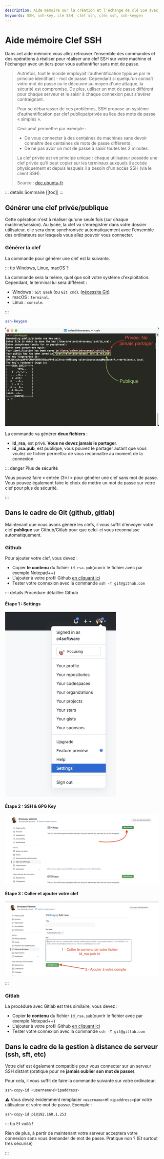 ```yaml
---
description: Aide mémoire sur la création et l'échange de clé SSH avec un serveur ou Gitlab / Github
keywords: SSH, ssh-key, clé SSH, clef ssh, clés ssh, ssh-keygen
---
```


# Aide mémoire Clef SSH

Dans cet aide mémoire vous allez retrouver l'ensemble des commandes et des opérations à réaliser pour réaliser une clef SSH sur votre machine et l'échanger avec un tiers pour vous authentifier sans mot de passe.

> Autrefois, tout le monde employait l'authentification typique par le principe identifiant - mot de passe. Cependant si quelqu'un connaît votre mot de passe ou le découvre au moyen d'une attaque, la sécurité est compromise. De plus, utiliser un mot de passe différent pour chaque serveur et le saisir à chaque connexion peut s'avérer contraignant.
>
> Pour se débarrasser de ces problèmes, SSH propose un système d'authentification par clef publique/privée au lieu des mots de passe « simples ».
>
> Ceci peut permettre par exemple :
>
> - De vous connecter à des centaines de machines sans devoir connaître des centaines de mots de passe différents ;
> - De ne pas avoir un mot de passe à saisir toutes les 2 minutes.
>
> La clef privée est en principe unique : chaque utilisateur possède une clef privée qu'il peut copier sur les terminaux auxquels il accède physiquement et depuis lesquels il a besoin d'un accès SSH (via le client SSH).
>
> Source : [doc.ubuntu-fr](https://doc.ubuntu-fr.org/ssh)

::: details Sommaire
[[toc]]
:::

## Générer une clef privée/publique

Cette opération n'est à réaliser qu'une seule fois (sur chaque machine/session). Au lycée, la clef va s'enregistrer dans votre dossier utilisateur, elle sera donc synchronisée automatiquement avec l'ensemble des ordinateurs sur lesquels vous allez pouvoir vous connecter.

### Générer la clef

La commande pour générer une clef est la suivante.

::: tip Windows, Linux, macOS ?

La commande sera la même, quel que soit votre système d'exploitation. Cependant, le terminal lui sera différent :

- Windows : `Git Bash` (ou `Git cmd`). ([nécessite Git](https://git-scm.com/downloads))
- macOS : `terminal`.
- Linux : `console`.

:::

```bash
ssh-keygen
```

![Génération d'une clef SSH](./img/ssh-key.jpg)

La commande va générer **deux fichiers** :

- **id_rsa**, est privé. **Vous ne devez jamais le partager**.
- **id_rsa.pub**, est publique, vous pouvez le partager autant que vous voulez ce fichier permettra de vous reconnaître au moment de la connexion.

::: danger Plus de sécurité

Vous pouvez faire « entrée (3×) » pour générer une clef sans mot de passe. Vous pouvez également faire le choix de mettre un mot de passe sur votre clef pour plus de sécurité.

:::

## Dans le cadre de Git (github, gitlab)

Maintenant que nous avons généré les clefs, il vous suffit d'envoyer votre clef **publique** sur Github/Gitlab pour que celui-ci vous reconnaisse automatiquement.

### Github

Pour ajouter votre clef, vous devez :

- Copier **le contenu** du fichier `id_rsa.pub`(ouvrir le fichier avec par exemple Notepad++)
- L'ajouter à votre profil Github [en cliquant ici](https://github.com/settings/ssh/new)
- Tester votre connexion avec la commande `ssh -T git@github.com`

::: details Procédure détaillée Github

#### Étape 1 : Settings

![Étape 1](./img//step1-github.jpg)

#### Étape 2 : SSH & GPG Key

![Étape 2](./img//step2-github.png)

#### Étape 3 : Coller et ajouter votre clef

![Étape 3](./img//step3-github.jpg)

:::

### Gitlab

La procédure avec Gitlab est très similaire, vous devez :

- Copier **le contenu** du fichier `id_rsa.pub`(ouvrir le fichier avec par exemple Notepad++)
- L'ajouter à votre profil Github [en cliquant ici](https://gitlab.com/-/profile/keys)
- Tester votre connexion avec la commande `ssh -T git@gitlab.com`

## Dans le cadre de la gestion à distance de serveur (ssh, sft, etc)

Votre clef est également compatible pour vous connecter sur un serveur SSH distant (pratique pour ne **jamais oublier son mot de passe**).

Pour cela, il vous suffit de faire la commande suivante sur votre ordinateur.

```bash
ssh-copy-id <username>@<ipaddress>
```

⚠️ Vous devez évidemment remplacer `<username>`et `<ipaddress>`par votre utilisateur et votre mot de passe. Exemple :

```bash
ssh-copy-id pi@192.168.1.253
```

::: tip Et voilà !

Rien de plus, à partir de maintenant votre serveur acceptera votre connexion sans vous demander de mot de passe. Pratique non ? (Et surtout très sécurisé)

:::